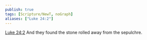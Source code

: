```yaml
---
publish: true
tags: [Scripture/NewT, noGraph]
aliases: ["Luke 24:2"]
---
```

[Luke 24:2](https://churchofjesuschrist.org/study/scriptures/nt/luke/24?lang=eng&id=p2#p2) And they found the stone rolled away from the sepulchre.
